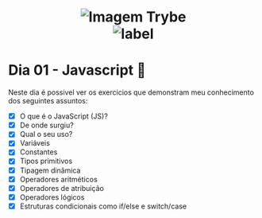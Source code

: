 <h1 align="center">
    <img alt="Imagem Trybe" src="https://media.licdn.com/dms/image/C4D16AQGBxtWPbZcNRg/profile-displaybackgroundimage-shrink_200_800/0/1644644094481?e=2147483647&v=beta&t=WXCuv3v7rjkMJKCqnhKdMt7gI9zzkOs9do7oirDm_M4"/><br>
    <img alt= "label" src="https://img.shields.io/badge/Developed%20by-Sara%20Maria-lightgrey">
</h1>

# Dia 01 - Javascript :rocket:

Neste dia é possivel ver os exercicios que demonstram meu conhecimento dos seguintes assuntos:

- [x]  O que é o JavaScript (JS)?
- [x] De onde surgiu?
- [x] Qual o seu uso?  
- [x] Variáveis
- [x] Constantes
- [x] Tipos primitivos
- [x] Tipagem dinâmica
- [x] Operadores aritméticos
- [x] Operadores de atribuição
- [x] Operadores lógicos
- [x] Estruturas condicionais como if/else e switch/case